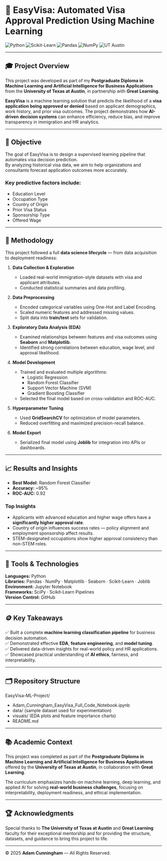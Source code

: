 # 🧠 EasyVisa: Automated Visa Approval Prediction Using Machine Learning

![Python](https://img.shields.io/badge/Made%20with-Python-3776AB?logo=python&logoColor=white)
![Scikit-Learn](https://img.shields.io/badge/Scikit--Learn-ML%20Modeling-orange?logo=scikit-learn)
![Pandas](https://img.shields.io/badge/Pandas-Data%20Analysis-150458?logo=pandas)
![NumPy](https://img.shields.io/badge/NumPy-Numerical%20Computing-013243?logo=numpy)
![UT Austin](https://img.shields.io/badge/University%20of%20Texas%20at%20Austin-Great%20Learning-CC5500?logo=graduation-cap&logoColor=white)

---

## 🎓 Project Overview

This project was developed as part of my **Postgraduate Diploma in Machine Learning and Artificial Intelligence for Business Applications** from the **University of Texas at Austin**, in partnership with **Great Learning**.

**EasyVisa** is a machine learning solution that predicts the likelihood of a **visa application being approved or denied** based on applicant demographics, work history, and prior visa outcomes. The project demonstrates how **AI-driven decision systems** can enhance efficiency, reduce bias, and improve transparency in immigration and HR analytics.

---

## 🎯 Objective

The goal of EasyVisa is to design a supervised learning pipeline that automates visa decision prediction.  
By analyzing historical visa data, we aim to help organizations and consultants forecast application outcomes more accurately.

### Key predictive factors include:
- Education Level  
- Occupation Type  
- Country of Origin  
- Prior Visa Status  
- Sponsorship Type  
- Offered Wage  

---

## 🧩 Methodology

This project followed a full **data science lifecycle** — from data acquisition to deployment readiness:

1. **Data Collection & Exploration**
   - Loaded real-world immigration-style datasets with visa and applicant attributes.  
   - Conducted statistical summaries and data profiling.

2. **Data Preprocessing**
   - Encoded categorical variables using One-Hot and Label Encoding.  
   - Scaled numeric features and addressed missing values.  
   - Split data into **train/test** sets for validation.

3. **Exploratory Data Analysis (EDA)**
   - Examined relationships between features and visa outcomes using **Seaborn** and **Matplotlib**.  
   - Identified strong correlations between education, wage level, and approval likelihood.

4. **Model Development**
   - Trained and evaluated multiple algorithms:
     - Logistic Regression  
     - Random Forest Classifier  
     - Support Vector Machine (SVM)  
     - Gradient Boosting Classifier  
   - Selected the final model based on cross-validation and ROC-AUC.

5. **Hyperparameter Tuning**
   - Used **GridSearchCV** for optimization of model parameters.  
   - Reduced overfitting and maximized precision-recall balance.

6. **Model Export**
   - Serialized final model using **Joblib** for integration into APIs or dashboards.

---

## 📈 Results and Insights

- **Best Model:** Random Forest Classifier  
- **Accuracy:** ~95%  
- **ROC-AUC:** 0.92  

### Top Insights
- Applicants with advanced education and higher wage offers have a **significantly higher approval rate**.  
- Country of origin influences success rates — policy alignment and employment sponsorship affect results.  
- STEM-designated occupations show higher approval consistency than non-STEM roles.  

---

## 🧰 Tools & Technologies

**Languages:** Python  
**Libraries:** Pandas · NumPy · Matplotlib · Seaborn · Scikit-Learn · Joblib  
**Environment:** Jupyter Notebook  
**Frameworks:** SciPy · Scikit-Learn Pipelines  
**Version Control:** GitHub  

---

## 🪙 Key Takeaways

✅ Built a complete **machine learning classification pipeline** for business decision automation.  
✅ Demonstrated effective **EDA**, **feature engineering**, and **model tuning**.  
✅ Delivered data-driven insights for real-world policy and HR applications.  
✅ Showcased practical understanding of **AI ethics**, fairness, and interpretability.  

---

## 🗂️ Repository Structure
EasyVisa-ML-Project/
* Adam_Cunningham_EasyVisa_Full_Code_Notebook.ipynb
* data/ (sample dataset used for experimentation)
* visuals/ (EDA plots and feature importance charts)
* README.md

---

## 📚 Academic Context

This project was completed as part of the **Postgraduate Diploma in Machine Learning and Artificial Intelligence for Business Applications** offered by the **University of Texas at Austin**, in collaboration with **Great Learning**.

The curriculum emphasizes hands-on machine learning, deep learning, and applied AI for solving **real-world business challenges**, focusing on interpretability, deployment readiness, and ethical implementation.

---

## 🏆 Acknowledgments

Special thanks to **The University of Texas at Austin** and **Great Learning** faculty for their exceptional mentorship and for providing the structure, datasets, and guidance to bring this project to life.

---

© 2025 **Adam Cunningham** — All Rights Reserved.

